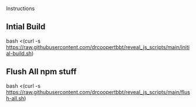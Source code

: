 Instructions

## Intial Build
bash <(curl -s https://raw.githubusercontent.com/drcoopertbbt/reveal_js_scripts/main/initial-build.sh)


## Flush All npm stuff

bash <(curl -s https://raw.githubusercontent.com/drcoopertbbt/reveal_js_scripts/main/flush-all.sh)
